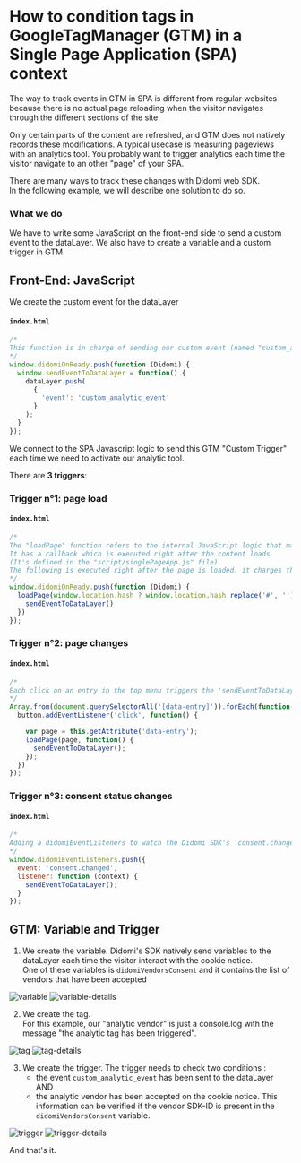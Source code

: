 # How to condition tags in GoogleTagManager (GTM) in a Single Page Application (SPA) context

The way to track events in GTM in SPA is different from regular websites because there is no actual page reloading when the visitor navigates through the different sections of the site.

Only certain parts of the content are refreshed, and GTM does not natively records these modifications. A typical usecase is measuring pageviews with an analytics tool. You probably want to trigger analytics each time the visitor navigate to an other "page" of your SPA.

There are many ways to track these changes with Didomi web SDK.  
In the following example, we will describe one solution to do so.


### What we do

We have to write some JavaScript on the front-end side to send a custom event to the dataLayer.
We also have to create a variable and a custom trigger in GTM.

## Front-End: JavaScript

We create the custom event for the dataLayer

#### **`index.html`**
```JavaScript
/*
This function is in charge of sending our custom event (named "custom_analytic_event") in the dataLayer
*/
window.didomiOnReady.push(function (Didomi) {
  window.sendEventToDataLayer = function() {
    dataLayer.push(
      {
        'event': 'custom_analytic_event'
      }
    );
  }
});
```

We connect to the SPA Javascript logic to send this GTM "Custom Trigger" each time we need to activate our analytic tool.

There are **3 triggers**:

### Trigger n°1:  page load

#### **`index.html`**
```javascript
/*
The "loadPage" function refers to the internal JavaScript logic that manages the loading of SPA pages.
It has a callback which is executed right after the content loads.
(It's defined in the "script/singlePageApp.js" file)
The following is executed right after the page is loaded, it charges the 'page1' if the first parameter is undefined.
*/
window.didomiOnReady.push(function (Didomi) {
  loadPage(window.location.hash ? window.location.hash.replace('#', '') : 'page1', function() {
    sendEventToDataLayer()
  })
});
```

### Trigger n°2: page changes

#### **`index.html`**
```JavaScript
/*
Each click on an entry in the top menu triggers the 'sendEventToDataLayer' function.
*/
Array.from(document.querySelectorAll('[data-entry]')).forEach(function(button) {
  button.addEventListener('click', function() {

    var page = this.getAttribute('data-entry');
    loadPage(page, function() {
      sendEventToDataLayer();
    });
  })
});
```

### Trigger n°3: consent status changes

#### **`index.html`**
```JavaScript
/*
Adding a didomiEventListeners to watch the Didomi SDK's 'consent.changed' events allows to send again the custom event in the dataLayer when the user changes his consent status on the cookie notice.
*/
window.didomiEventListeners.push({
  event: 'consent.changed',
  listener: function (context) {
    sendEventToDataLayer();
  }
});
```



## GTM: Variable and Trigger


1. We create the variable.
Didomi's SDK natively send variables to the dataLayer each time the visitor interact with the cookie notice.  
One of these variables is `didomiVendorsConsent` and it contains the list of vendors that have been accepted

![variable](doc-assets/gtm-variable.png)
![variable-details](doc-assets/gtm-variable-details.png)


2. We create the tag.  
For this example, our "analytic vendor" is just a console.log with the message "the analytic tag has been triggered".


![tag](doc-assets/gtm-tag.png)
![tag-details](doc-assets/gtm-tag-detail.png)


3. We create the trigger.
The trigger needs to check two conditions :
    - the event `custom_analytic_event` has been sent to the dataLayer
    AND
    - the analytic vendor has been accepted on the cookie notice. This information can be verified if the vendor SDK-ID is present in the `didomiVendorsConsent` variable.

![trigger](doc-assets/gtm-trigger.png)
![trigger-details](doc-assets/gtm-trigger-details.png)



And that's it.
